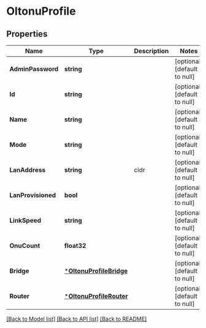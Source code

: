 # OltonuProfile

## Properties
Name | Type | Description | Notes
------------ | ------------- | ------------- | -------------
**AdminPassword** | **string** |  | [optional] [default to null]
**Id** | **string** |  | [optional] [default to null]
**Name** | **string** |  | [optional] [default to null]
**Mode** | **string** |  | [optional] [default to null]
**LanAddress** | **string** | cidr | [optional] [default to null]
**LanProvisioned** | **bool** |  | [optional] [default to null]
**LinkSpeed** | **string** |  | [optional] [default to null]
**OnuCount** | **float32** |  | [optional] [default to null]
**Bridge** | [***OltonuProfileBridge**](OLTONUProfile_bridge.md) |  | [optional] [default to null]
**Router** | [***OltonuProfileRouter**](OLTONUProfile_router.md) |  | [optional] [default to null]

[[Back to Model list]](../README.md#documentation-for-models) [[Back to API list]](../README.md#documentation-for-api-endpoints) [[Back to README]](../README.md)


